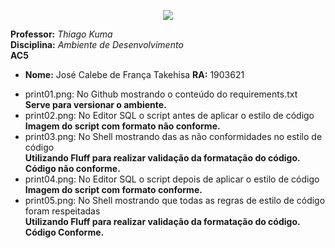 <p align="center">
  <img src="https://raw.githubusercontent.com/fernandohmlozano/2020_2_Projeto_Integrado/calebe-takehisa_visao_inicial/images/logo_impacta.jpg">
</p>

**Professor:** *Thiago Kuma*   
**Disciplina:**  *Ambiente de Desenvolvimento*  
**AC5** 

* **Nome:** José Calebe de França Takehisa  **RA:** 1903621  

- print01.png: No Github mostrando o conteúdo do requirements.txt  
	**Serve para versionar o ambiente.**
- print02.png: No Editor SQL o script antes de aplicar o estilo de código  
	**Imagem do script com formato não conforme.**
- print03.png: No Shell mostrando das as não conformidades no estilo de código  
  **Utilizando Fluff para realizar validação da formatação do código. Código não conforme.**
- print04.png: No Editor SQL o script depois de aplicar o estilo de código  
  **Imagem do script com formato conforme.**
- print05.png: No Shell mostrando que todas as regras de estilo de código foram respeitadas  
  **Utilizando Fluff para realizar validação da formatação do código. Código Conforme.**
